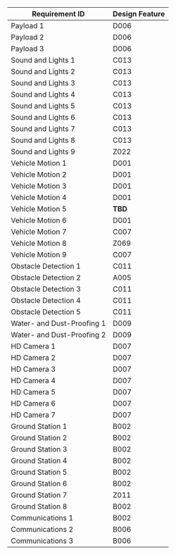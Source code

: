 | Requirement ID             | Design Feature |
|----------------------------|----------------|
| Payload 1                  | D006           |
| Payload 2                  | D006           |
| Payload 3                  | D006           |
| Sound and Lights 1         | C013           |
| Sound and Lights 2         | C013           |
| Sound and Lights 3         | C013           |
| Sound and Lights 4         | C013           |
| Sound and Lights 5         | C013           |
| Sound and Lights 6         | C013           |
| Sound and Lights 7         | C013           |
| Sound and Lights 8         | C013           |
| Sound and Lights 9         | Z022           |
| Vehicle Motion 1           | D001           |
| Vehicle Motion 2           | D001           |
| Vehicle Motion 3           | D001           |
| Vehicle Motion 4           | D001           |
| Vehicle Motion 5           | **TBD**        |
| Vehicle Motion 6           | D001           |
| Vehicle Motion 7           | C007           |
| Vehicle Motion 8           | Z069           |
| Vehicle Motion 9           | C007           |
| Obstacle Detection 1       | C011           |
| Obstacle Detection 2       | A005           |
| Obstacle Detection 3       | C011           |
| Obstacle Detection 4       | C011           |
| Obstacle Detection 5       | C011           |
| Water- and Dust-Proofing 1 | D009           |
| Water- and Dust-Proofing 2 | D009           |
| HD Camera 1                | D007           |
| HD Camera 2                | D007           |
| HD Camera 3                | D007           |
| HD Camera 4                | D007           |
| HD Camera 5                | D007           |
| HD Camera 6                | D007           |
| HD Camera 7                | D007           |
| Ground Station 1           | B002           |
| Ground Station 2           | B002           |
| Ground Station 3           | B002           |
| Ground Station 4           | B002           |
| Ground Station 5           | B002           |
| Ground Station 6           | B002           |
| Ground Station 7           | Z011           |
| Ground Station 8           | B002           |
| Communications 1           | B002           |
| Communications 2           | B006           |
| Communications 3           | B006           |
